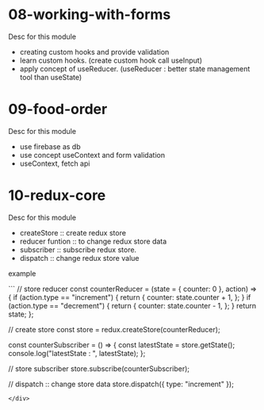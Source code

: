 <h1>08-working-with-forms</h1>
<div>
  <p>Desc for this module</p>
  <ul>
    <li>creating custom hooks and provide validation</li>
    <li>learn custom hooks. (create custom hook call useInput)</li>
    <li>apply concept of useReducer. (useReducer : better state management tool than useState)</li>
  </ul>
</div>

<h1>09-food-order</h1>
<div>
  <p>Desc for this module</p>
  <ul>
    <li>use firebase as db</li>
    <li>use concept useContext and form validation</li>
    <li>useContext, fetch api</li>
  </ul>
</div>

<h1>10-redux-core</h1>
<div>
  <p>Desc for this module</p>
  <ul>
    <li>createStore :: create redux store</li>
    <li>reducer funtion :: to change redux store data</li>
    <li>subscriber :: subscribe redux store.</li>
    <li>dispatch :: change redux store value</li>
  </ul>
  <p>example</p>
  ```
// store reducer
const counterReducer = (state = { counter: 0 }, action) => {
  if (action.type == "increment") {
    return {
      counter: state.counter + 1,
    };
  }
  if (action.type == "decrement") {
    return {
      counter: state.counter - 1,
    };
  }
  return state;
};

// create store
const store = redux.createStore(counterReducer);

const counterSubscriber = () => {
  const latestState = store.getState();
  console.log("latestState : ", latestState);
};

// store subscriber
store.subscribe(counterSubscriber);

// dispatch :: change store data
store.dispatch({ type: "increment" });

```
</div>
